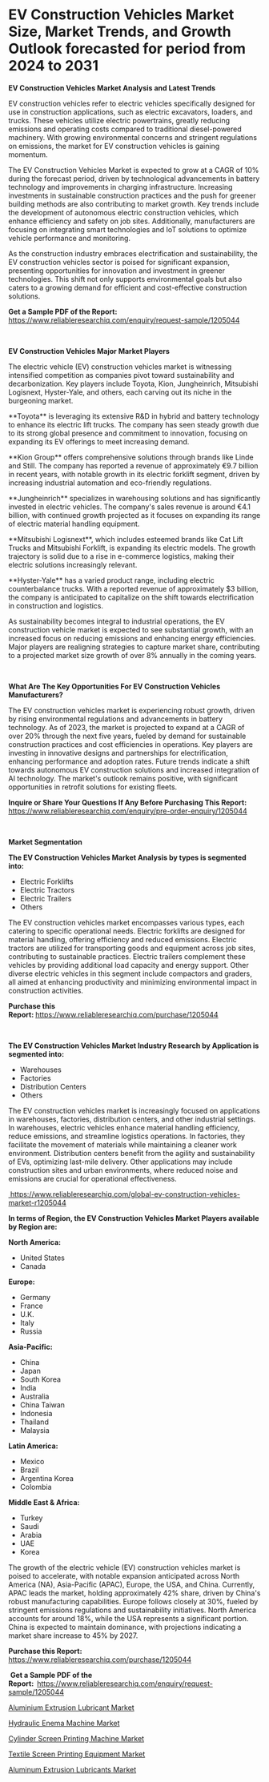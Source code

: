 <p><h1>EV Construction Vehicles Market Size, Market Trends, and Growth Outlook forecasted for period from 2024 to 2031</h1></p><p><strong>EV Construction Vehicles Market Analysis and Latest Trends</strong></p>
<p><p>EV construction vehicles refer to electric vehicles specifically designed for use in construction applications, such as electric excavators, loaders, and trucks. These vehicles utilize electric powertrains, greatly reducing emissions and operating costs compared to traditional diesel-powered machinery. With growing environmental concerns and stringent regulations on emissions, the market for EV construction vehicles is gaining momentum.</p><p>The EV Construction Vehicles Market is expected to grow at a CAGR of 10% during the forecast period, driven by technological advancements in battery technology and improvements in charging infrastructure. Increasing investments in sustainable construction practices and the push for greener building methods are also contributing to market growth. Key trends include the development of autonomous electric construction vehicles, which enhance efficiency and safety on job sites. Additionally, manufacturers are focusing on integrating smart technologies and IoT solutions to optimize vehicle performance and monitoring.</p><p>As the construction industry embraces electrification and sustainability, the EV construction vehicles sector is poised for significant expansion, presenting opportunities for innovation and investment in greener technologies. This shift not only supports environmental goals but also caters to a growing demand for efficient and cost-effective construction solutions.</p></p>
<p><strong>Get a Sample PDF of the Report:&nbsp;</strong> <a href="https://www.reliableresearchiq.com/enquiry/request-sample/1205044?utm_campaign=104&utm_medium=2&utm_source=Github&utm_content=ia&utm_term=16102024&utm_id=ev-construction-vehicles">https://www.reliableresearchiq.com/enquiry/request-sample/1205044</a></p>
<p>&nbsp;</p>
<p><strong>EV Construction Vehicles Major Market Players</strong></p>
<p><p>The electric vehicle (EV) construction vehicles market is witnessing intensified competition as companies pivot toward sustainability and decarbonization. Key players include Toyota, Kion, Jungheinrich, Mitsubishi Logisnext, Hyster-Yale, and others, each carving out its niche in the burgeoning market.</p><p>**Toyota** is leveraging its extensive R&D in hybrid and battery technology to enhance its electric lift trucks. The company has seen steady growth due to its strong global presence and commitment to innovation, focusing on expanding its EV offerings to meet increasing demand.</p><p>**Kion Group** offers comprehensive solutions through brands like Linde and Still. The company has reported a revenue of approximately €9.7 billion in recent years, with notable growth in its electric forklift segment, driven by increasing industrial automation and eco-friendly regulations.</p><p>**Jungheinrich** specializes in warehousing solutions and has significantly invested in electric vehicles. The company's sales revenue is around €4.1 billion, with continued growth projected as it focuses on expanding its range of electric material handling equipment.</p><p>**Mitsubishi Logisnext**, which includes esteemed brands like Cat Lift Trucks and Mitsubishi Forklift, is expanding its electric models. The growth trajectory is solid due to a rise in e-commerce logistics, making their electric solutions increasingly relevant.</p><p>**Hyster-Yale** has a varied product range, including electric counterbalance trucks. With a reported revenue of approximately $3 billion, the company is anticipated to capitalize on the shift towards electrification in construction and logistics.</p><p>As sustainability becomes integral to industrial operations, the EV construction vehicle market is expected to see substantial growth, with an increased focus on reducing emissions and enhancing energy efficiencies. Major players are realigning strategies to capture market share, contributing to a projected market size growth of over 8% annually in the coming years.</p></p>
<p>&nbsp;</p>
<p><strong>What Are The Key Opportunities For EV Construction Vehicles Manufacturers?</strong></p>
<p><p>The EV construction vehicles market is experiencing robust growth, driven by rising environmental regulations and advancements in battery technology. As of 2023, the market is projected to expand at a CAGR of over 20% through the next five years, fueled by demand for sustainable construction practices and cost efficiencies in operations. Key players are investing in innovative designs and partnerships for electrification, enhancing performance and adoption rates. Future trends indicate a shift towards autonomous EV construction solutions and increased integration of AI technology. The market's outlook remains positive, with significant opportunities in retrofit solutions for existing fleets.</p></p>
<p><strong>Inquire or Share Your Questions If Any Before Purchasing This Report:</strong> <a href="https://www.reliableresearchiq.com/enquiry/pre-order-enquiry/1205044?utm_campaign=104&utm_medium=2&utm_source=Github&utm_content=ia&utm_term=16102024&utm_id=ev-construction-vehicles">https://www.reliableresearchiq.com/enquiry/pre-order-enquiry/1205044</a></p>
<p>&nbsp;</p>
<p><strong>Market Segmentation</strong></p>
<p><strong>The EV Construction Vehicles Market Analysis by types is segmented into:</strong></p>
<p><ul><li>Electric Forklifts</li><li>Electric Tractors</li><li>Electric Trailers</li><li>Others</li></ul></p>
<p><p>The EV construction vehicles market encompasses various types, each catering to specific operational needs. Electric forklifts are designed for material handling, offering efficiency and reduced emissions. Electric tractors are utilized for transporting goods and equipment across job sites, contributing to sustainable practices. Electric trailers complement these vehicles by providing additional load capacity and energy support. Other diverse electric vehicles in this segment include compactors and graders, all aimed at enhancing productivity and minimizing environmental impact in construction activities.</p></p>
<p><strong>Purchase this Report:&nbsp;</strong><a href="https://www.reliableresearchiq.com/purchase/1205044?utm_campaign=104&utm_medium=2&utm_source=Github&utm_content=ia&utm_term=16102024&utm_id=ev-construction-vehicles">https://www.reliableresearchiq.com/purchase/1205044</a></p>
<p>&nbsp;</p>
<p><strong>The EV Construction Vehicles Market Industry Research by Application is segmented into:</strong></p>
<p><ul><li>Warehouses</li><li>Factories</li><li>Distribution Centers</li><li>Others</li></ul></p>
<p><p>The EV construction vehicles market is increasingly focused on applications in warehouses, factories, distribution centers, and other industrial settings. In warehouses, electric vehicles enhance material handling efficiency, reduce emissions, and streamline logistics operations. In factories, they facilitate the movement of materials while maintaining a cleaner work environment. Distribution centers benefit from the agility and sustainability of EVs, optimizing last-mile delivery. Other applications may include construction sites and urban environments, where reduced noise and emissions are crucial for operational effectiveness.</p></p>
<p><a href="https://www.reliableresearchiq.com/global-ev-construction-vehicles-market-r1205044?utm_campaign=104&utm_medium=2&utm_source=Github&utm_content=ia&utm_term=16102024&utm_id=ev-construction-vehicles">&nbsp;https://www.reliableresearchiq.com/global-ev-construction-vehicles-market-r1205044</a></p>
<p><strong>In terms of Region, the EV Construction Vehicles Market Players available by Region are:</strong></p>
<p>
    <p> <strong> North America: </strong>
        <ul>
            <li>United States</li>
            <li>Canada</li>
        </ul>
        </p> 
    <p> <strong> Europe: </strong>
        <ul>
            <li>Germany</li>
            <li>France</li>
            <li>U.K.</li>
            <li>Italy</li>
            <li>Russia</li>
        </ul>
        </p> 
    <p> <strong> Asia-Pacific: </strong>
        <ul>
            <li>China</li>
            <li>Japan</li>
            <li>South Korea</li>
            <li>India</li>
            <li>Australia</li>
            <li>China Taiwan</li>
            <li>Indonesia</li>
            <li>Thailand</li>
            <li>Malaysia</li>
        </ul>
        </p> 
    <p> <strong> Latin America: </strong>
        <ul>
            <li>Mexico</li>
            <li>Brazil</li>
            <li>Argentina Korea</li>
            <li>Colombia</li>
        </ul>
        </p> 
    <p> <strong> Middle East & Africa: </strong>
        <ul>
            <li>Turkey</li>
            <li>Saudi</li>
            <li>Arabia</li>
            <li>UAE</li>
            <li>Korea</li>
        </ul>
    </p>
    </p>
<p><p>The growth of the electric vehicle (EV) construction vehicles market is poised to accelerate, with notable expansion anticipated across North America (NA), Asia-Pacific (APAC), Europe, the USA, and China. Currently, APAC leads the market, holding approximately 42% share, driven by China's robust manufacturing capabilities. Europe follows closely at 30%, fueled by stringent emissions regulations and sustainability initiatives. North America accounts for around 18%, while the USA represents a significant portion. China is expected to maintain dominance, with projections indicating a market share increase to 45% by 2027.</p></p>
<p><strong>Purchase this Report: </strong><a href="https://www.reliableresearchiq.com/purchase/1205044?utm_campaign=104&utm_medium=2&utm_source=Github&utm_content=ia&utm_term=16102024&utm_id=ev-construction-vehicles">https://www.reliableresearchiq.com/purchase/1205044</a></p>
<p>&nbsp;<strong>Get a Sample PDF of the Report:&nbsp;&nbsp;</strong><a href="https://www.reliableresearchiq.com/enquiry/request-sample/1205044?utm_campaign=104&utm_medium=2&utm_source=Github&utm_content=ia&utm_term=16102024&utm_id=ev-construction-vehicles">https://www.reliableresearchiq.com/enquiry/request-sample/1205044</a></p>
<p><strong></strong></p>
<p><p><a href="https://www.linkedin.com/pulse/aluminium-extrusion-lubricant-market-forecast-global-trends-analysis-hrytc?utm_campaign=104&utm_medium=2&utm_source=Github&utm_content=ia&utm_term=16102024&utm_id=ev-construction-vehicles">Aluminium Extrusion Lubricant Market</a></p><p><a href="https://github.com/liz10hnbracht/Market-Research-Report-List-1/blob/main/hydraulic-enema-machine-market.md?utm_campaign=104&utm_medium=2&utm_source=Github&utm_content=ia&utm_term=16102024&utm_id=ev-construction-vehicles">Hydraulic Enema Machine Market</a></p><p><a href="https://issuu.com/reportprime-2/docs/cylinder-screen-printing-machine-ma_9d30b65f9818f9?utm_campaign=104&utm_medium=2&utm_source=Github&utm_content=ia&utm_term=16102024&utm_id=ev-construction-vehicles">Cylinder Screen Printing Machine Market</a></p><p><a href="https://issuu.com/reportprime-2/docs/textile-screen-printing-equipment-m_f11a1a49bb3ac9?utm_campaign=104&utm_medium=2&utm_source=Github&utm_content=ia&utm_term=16102024&utm_id=ev-construction-vehicles">Textile Screen Printing Equipment Market</a></p><p><a href="https://www.linkedin.com/pulse/aluminum-extrusion-lubricants-market-size-share-analysis-growth-ximrf?trk=public_post_embed_feed-article-content&utm_campaign=104&utm_medium=2&utm_source=Github&utm_content=ia&utm_term=16102024&utm_id=ev-construction-vehicles">Aluminum Extrusion Lubricants Market</a></p></p>